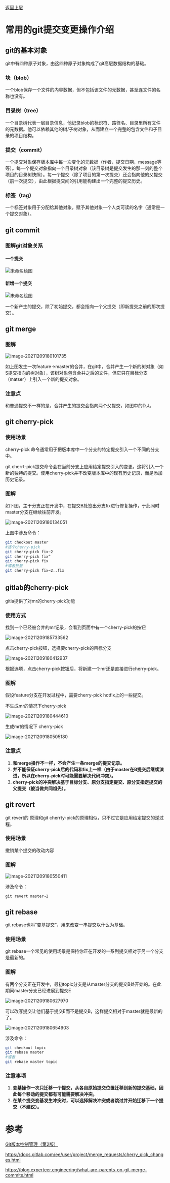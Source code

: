 [返回上层](index)
# 常用的git提交变更操作介绍

## git的基本对象

git中有四种原子对象，由这四种原子对象构成了git高层数据结构的基础。

### 块（blob）

一个blob保存一个文件的内容数据，但不包括该文件的元数据，甚至连文件的名称也没有。

### 目录树（tree）

一个目录树代表一层目录信息，他记录blob的标识符、路径名、目录里所有文件的元数据。他可以依赖其他的树/子树对象，从而建立一个完整的包含文件和子目录的项目结构。

### 提交（commit）

一个提交对象保存版本库中每一次变化的元数据（作者，提交日期，message等等）。每一个提交对象指向一个目录树对象（该目录树是提交发生的那一刻的整个项目的目录树快照）。每一个提交（除了项目的第一次提交）还会指向他的父提交（前一次提交），由此根据提交间的引用能构建出一个完整的提交历史。

### 标签（tag）

一个标签对象用于分配给其他对象，赋予其他对象一个人类可读的名字（通常是一个提交对象）。

## git commit

### 图解git对象关系

#### 一个提交

![未命名绘图](http://dxsn-1300740068.cos.ap-nanjing.myqcloud.com/2021-12-10-080122.jpg)

#### 新增一个提交

![未命名绘图](http://dxsn-1300740068.cos.ap-nanjing.myqcloud.com/2021-12-10-080130.jpg)

一个新产生的提交，除了初始提交，都会指向一个父提交（即新提交之前的那次提交）。

## git merge

### 图解

![image-20211209180101735](http://dxsn-1300740068.cos.ap-nanjing.myqcloud.com/2021-12-10-080138.jpg)

如上图发生一次feature→master的合并，在git中，合并产生一个新的树对象（如S提交指向的树对象），该树对象包含合并之后的文件，但它只在目标分支（matser）上引入一个新的提交对象。

### 注意点

和普通提交不一样的是，合并产生的提交会指向两个父提交，如图中的D,J。

## git cherry-pick

### 使用场景

cherry-pick 命令通常用于把版本库中一个分支的特定提交引入一个不同的分支中。

git cherrt-pick提交命令会在当前分支上应用给定提交引入的变更。这将引入一个新的独特的提交。使用cherry-pick并不改变版本库中的现有历史记录，而是添加历史记录。

### 图解

如下图，主干分支正在开发中，在提交B处签出分支fix进行修复操作，于此同时master分支在继续往前开发。

![image-20211209180134051](http://dxsn-1300740068.cos.ap-nanjing.myqcloud.com/2021-12-10-080144.jpg)

上图中涉及命令：

```bash
git checkout master
#逐个cherry-pick
git cherry-pick fix~2
git cherry-pick fix^
git cherry-pick fix
#或者批量
git cherry-pick fix~2..fix
```

## gitlab的cherry-pick

gitla提供了对mr的cherry-pick功能

### 使用方式

找到一个已经被合并的mr记录，会看到页面中有一个cherry-pick的按钮

![image-20211209185733562](http://dxsn-1300740068.cos.ap-nanjing.myqcloud.com/2021-12-10-080151.jpg)

点击cherry-pick按钮，选择要cherry-pick的目标分支

![image-20211209180412937](http://dxsn-1300740068.cos.ap-nanjing.myqcloud.com/2021-12-10-080155.jpg)

根据选项，点击cherry-pick按钮后，将新建一个mr还是直接进行cherry-pick。

### 图解

假设feature分支在开发过程中，需要cherry-pick hotfix上的一些提交。

不生成mr的情况下cherry-pick

![image-20211209180444610](http://dxsn-1300740068.cos.ap-nanjing.myqcloud.com/2021-12-10-080202.jpg)

生成mr的情况下 cherry-pick

![image-20211209180505180](http://dxsn-1300740068.cos.ap-nanjing.myqcloud.com/2021-12-10-080210.jpg)

### 注意点

1. **和merge操作不一样，不会产生一条merge的提交记录。**
2. **并不能保证cherry-pick后的代码和fix上一样（由于master在B提交后继续演进，所以在cherry-pick时可能需要解决代码冲突）。**
3. **cherry-pick的冲突解决基于目标分支、原分支指定提交、原分支指定提交的父提交（被当做共同祖先）。**

## git revert

git revert的 原理和git cherrty-pick的原理相似，只不过它是应用给定提交的逆过程。

### 使用场景

撤销某个提交的改动内容

### 图解

![image-20211209180550411](http://dxsn-1300740068.cos.ap-nanjing.myqcloud.com/2021-12-10-080218.jpg)



涉及命令：

```
git revert master~2
```

## git rebase

git rebase也叫”变基提交“，用来改变一串提交以什么为基础。

### 使用场景

git rebase一个常见的使用场景是保持你正在开发的一系列提交相对于另一个分支是最新的。

### 图解

有两个分支正在开发中，最初topic分支是从master分支的提交B处开始的。在此期间master分支已经进展到提交E

![image-20211209180627970](http://dxsn-1300740068.cos.ap-nanjing.myqcloud.com/2021-12-10-080225.jpg)



可以改写提交让他们基于提交E而不是提交B，这样提交相对于master就是最新的了。

![image-20211209180654903](http://dxsn-1300740068.cos.ap-nanjing.myqcloud.com/2021-12-10-080233.jpg)





涉及命令：

```bash
git checkout topic
git rebase master
#或者
git rebase master topic
```

### 注意事项

1. **变基操作一次只迁移一个提交，从各自原始提交位置迁移到新的提交基础，因此每个移动的提交都有可能需要解决冲突。**
2. **在某个提交变基发生冲突时，可以选择解决冲突或者跳过并开始迁移下一个提交（不建议）。**



# 参考

[Git版本控制管理（第2版）](https://www.epubit.com/bookDetails?id=N8405)

https://docs.gitlab.com/ee/user/project/merge_requests/cherry_pick_changes.html

https://blog.experteer.engineering/what-are-parents-on-git-merge-commits.html
